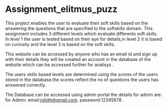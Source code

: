# Assignment_elitmus_puzz

This project enables the user to evaluate their soft skills based on the answering the questions that are specified to the softskills domain.
This assignment includes 3 different levels which evaluate differents soft skills.
In level 1 the user is tested based on their eye for details,in level 2 it is based on curiosity and the level 3 is based on the soft skills.

This website can be accessed by anyone who has an email id and sign up with their details they will be created an account in the database of the website which can be accessed further for analisys .

The users skills based levels are determined using the scores of the users stored in the database.the scores reflect the no of questions the users has answered correctly.

The Database can be accessed using admin portal 
the details for admin are:
for Admin:
email:rohith@gmail.com.
password:12345678 .

